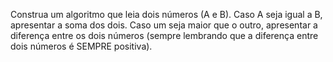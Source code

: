 Construa um algoritmo que leia dois números (A e B). Caso A seja igual a B, apresentar a soma dos dois. Caso um seja maior que o outro, apresentar a diferença entre os dois números (sempre lembrando que a diferença entre dois números é SEMPRE positiva). 